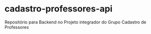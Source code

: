 # cadastro-professores-api
Repositório para Backend no Projeto integrador do Grupo Cadastro de Professores
